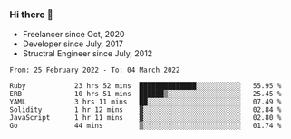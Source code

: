 ### Hi there 👋

- Freelancer since Oct, 2020
- Developer since July, 2017
- Structral Engineer since July, 2012

<!--START_SECTION:waka-->

```text
From: 25 February 2022 - To: 04 March 2022

Ruby            23 hrs 52 mins  ██████████████░░░░░░░░░░░   55.95 %
ERB             10 hrs 51 mins  ██████▒░░░░░░░░░░░░░░░░░░   25.45 %
YAML            3 hrs 11 mins   ██░░░░░░░░░░░░░░░░░░░░░░░   07.49 %
Solidity        1 hr 12 mins    ▓░░░░░░░░░░░░░░░░░░░░░░░░   02.84 %
JavaScript      1 hr 11 mins    ▓░░░░░░░░░░░░░░░░░░░░░░░░   02.80 %
Go              44 mins         ▒░░░░░░░░░░░░░░░░░░░░░░░░   01.74 %
```

<!--END_SECTION:waka-->
